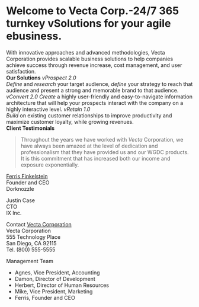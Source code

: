 # Welcome to Vecta Corp.-24/7 365 turnkey vSolutions for your agile ebusiness.
With innovative approaches and advanced methodologies, Vecta Corporation provides scalable business solutions to help companies achieve success through revenue increase, cost management, and user satisfaction.  
**Our Solutions**
_vProspect 2.0_  
_Define_ and _research_ your target audience, _define_ your strategy to reach that audience and present a strong and memorable brand to that audience.
_vConvert 2.0_
_Create_ a highly user-friendly and easy-to-navigate information architecture that will help your prospects interact with the company on a highly interactive level.
_vRetain 1.0_  
_Build_ on existing customer relationships to improve productivity and maximize customer loyalty, while growing revenues.  
**Client Testimonials**
>Throughout the years we have worked with _Vecta_ Corporation, we have always been amazed at the level of dedication and professionalism that they have provided us and our WGDC products. It is this commitment that has increased both our income and exposure exponentially.

[Ferris Finkelstein](https://acw-group.com.hk/acw_distribution/events/VectaCorp/aboutus.htm)  
Founder and CEO  
Dorknozzle  

Justin Case  
CTO  
IX Inc.  

Contact [Vecta Corporation](https://acw-group.com.hk/acw_distribution/events/VectaCorp/default.htm)  
Vecta Corporation  
555 Technology Place  
San Diego, CA 92115  
Tel. (800) 555-5555  

Management Team  
* Agnes, Vice President, Accounting  
* Damon, Director of Development  
* Herbert, Director of Human Resources  
* Mike, Vice President, Marketing  
* Ferris, Founder and CEO  
